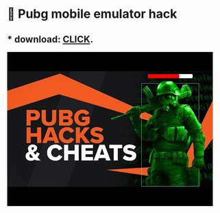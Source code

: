 # :rocket: Pubg mobile emulator hack

## * download: [CLICK](https://x.com). ##

![screenshot](hqdefault.jpg)
